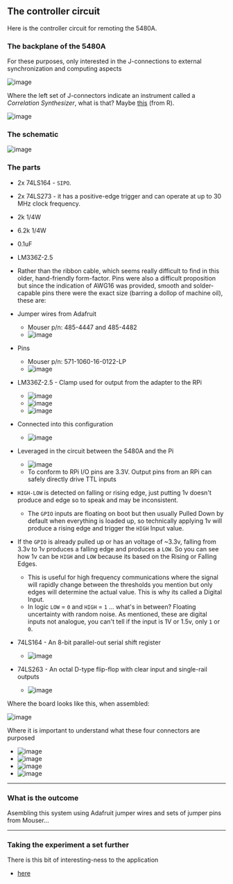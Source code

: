 ## The controller circuit

Here is the controller circuit for remoting the 5480A.

### The backplane of the 5480A

For these purposes, only interested in the J-connections to external synchronization and computing aspects

![image](/controller/images/backplane.png)

Where the left set of J-connectors indicate an instrument called a _Correlation Synthesizer_, what is that? Maybe [this](https://rdrr.io/cran/synthesizer/man/dcor.html) (from R).

![image](/controller/images/cons-18-19.png)

### The schematic

![image](/images/controller-host.png)

### The parts

* 2x 74LS164 -  `SIPO`.
* 2x 74LS273 - it has a positive-edge trigger and can operate at up to 30 MHz clock frequency.
* 2k 1/4W
* 6.2k 1/4W
* 0.1uF 
* LM336Z-2.5
* Rather than the ribbon cable, which seems really difficult to find in this older, hand-friendly form-factor. Pins were also a difficult proposition but since the indication of AWG16 was provided, smooth and solder-capable pins there were the exact size (barring a dollop of machine oil), these are: 

* Jumper wires from Adafruit
    - Mouser p/n: 485-4447 and 485-4482
    - ![image](/controller/images/jumper-wires.png)
* Pins 
    - Mouser p/n:  571-1060-16-0122-LP
    - ![image](/controller/images/16z-pin.png)
* LM336Z-2.5 - Clamp used for output from the adapter to the RPi
    - ![image](/controller/images/lm336z-kon.png)
    - ![image](/controller/images/LM336-pins.png)
    - ![image](/controller/images/lm336-hookup.png)
* Connected into this configuration
    - ![image](/controller/images/lm366-power-setup.png)
* Leveraged in the circuit between the 5480A and the Pi
    - ![image](/controller/images/lm366-circuit-place.png)
    - To conform to RPi I/O pins are 3.3V. Output pins from an RPi can safely directly drive TTL inputs
* `HIGH-LOW` is detected on falling or rising edge, just putting 1v doesn't produce and edge so to speak and may be inconsistent.
    - The `GPIO` inputs are floating on boot but then usually Pulled Down by default when everything is loaded up, so technically applying 1v will produce a rising edge and trigger the `HIGH` Input value.
* If the `GPIO` is already pulled up or has an voltage of ~3.3v, falling from 3.3v to 1v produces a falling edge and produces a `LOW`. So you can see how 1v can be `HIGH` and `LOW` because its based on the Rising or Falling Edges.
    - This is useful for high frequency communications where the signal will rapidly change between the thresholds you mention but only edges will determine the actual value. This is why its called a Digital Input.
    - In logic `LOW` = `0` and `HIGH` = `1` ... what's in between? Floating uncertainty with random noise. As mentioned, these are digital inputs not analogue, you can't tell if the input is 1V or 1.5v, only `1` or `0`.
* 74LS164 - An 8-bit parallel-out serial shift register
    - ![image](/images/74164.jpg)
* 74LS263 - An octal D-type flip-flop with clear input and single-rail outputs
    - ![image](/images/74273.jpg)

Where the board looks like this, when assembled:

![image](/images/controller.jpg)

Where it is important to understand what these four connectors are purposed

* ![image](/controller/images/logic-conn-01.png)
* ![image](/controller/images/logic-pin-table-01.png)
* ![image](/controller/images/logic-pin-table-02.png)
* ![image](/controller/images/logic-pin-table-03.png)

-----

### What is the outcome

Asembling this system using Adafruit jumper wires and sets of jumper pins from Mouser...

-----

### Taking the experiment a set further

There is this bit of interesting-ness to the application

* [here](/data-input/README.md)